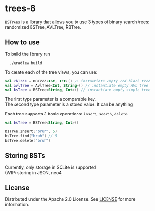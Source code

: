 # trees-6
`BSTrees` is a library that allows you to use 3 types of binary search trees: randomized BSTree, AVLTree, RBTree.

## How to use

To build the library run
```bash
  ./gradlew build
```
 To create each of the tree views, you can use:
 ```kotlin
val rbTree = RBTree<Int, Int>() // instantiate empty red-black tree
val avlTree = AvlTree<Int, String>() // instantiate empty AVL tree
val bsTree = BSTree<String, Int>() // instantiate empty simple tree
```
The first type parameter is a comparable key. \
The second type parameter is a stored value. It can be anything

Each tree supports 3 basic operations: `insert`, `search`, `delete`.
 ```kotlin
val bsTree = BSTree<String, Int>()

bsTree.insert("bruh", 5)
bsTree.find("bruh") // 5
bsTree.delete("bruh")
```

## Storing BSTs
Currently, only storage in SQLite is supported  \
(WIP) storing in JSON, neo4j 
  

## License
Distributed under the Apache 2.0 License. See [LICENSE](https://github.com/spbu-coding-2022/trees-6/blob/main/LICENSE) for more information.
